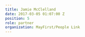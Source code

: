 ```yaml
---
title: Jamie McClelland
date: 2017-03-05 01:07:00 Z
position: 5
role: partner
organization: MayFirst/People Link
---
```



